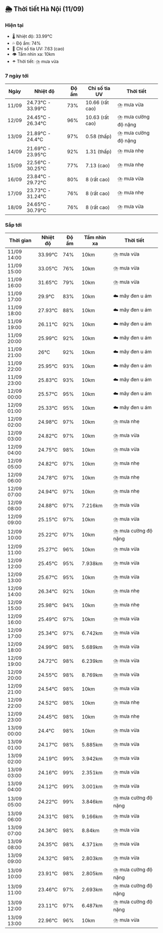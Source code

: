 ## 🌦️ Thời tiết Hà Nội (11/09)

### Hiện tại

- 🌡️ Nhiệt độ: 33.99℃
- 💦 Độ ẩm: 74%
- 🌟 Chỉ số tia UV: 7.63 (cao)
- 👁️ Tầm nhìn xa: 10km
- ☂️ Thời tiết: ⛈️ mưa vừa

### 7 ngày tới

| Ngày | Nhiệt độ | Độ ẩm | Chỉ số tia UV | Thời tiết |
| --- | --- | --- | --- | --- |
| 11/09 | 24.73℃ - 33.99℃ | 73% | 10.66 (rất cao) | ⛈️ mưa vừa |
| 12/09 | 24.45℃ - 26.34℃ | 96% | 10.63 (rất cao) | ⛈️ mưa cường độ nặng |
| 13/09 | 21.89℃ - 24.4℃ | 97% | 0.58 (thấp) | ⛈️ mưa cường độ nặng |
| 14/09 | 21.69℃ - 23.95℃ | 92% | 1.31 (thấp) | ⛈️ mưa nhẹ |
| 15/09 | 22.56℃ - 30.25℃ | 77% | 7.13 (cao) | ⛈️ mưa nhẹ |
| 16/09 | 23.84℃ - 29.72℃ | 80% | 8 (rất cao) | ⛈️ mưa vừa |
| 17/09 | 23.73℃ - 31.24℃ | 76% | 8 (rất cao) | ⛈️ mưa nhẹ |
| 18/09 | 24.65℃ - 30.79℃ | 76% | 8 (rất cao) | ⛈️ mưa vừa |

### Sắp tới

| Thời gian | Nhiệt độ | Độ ẩm | Tầm nhìn xa | Thời tiết |
| --- | --- | --- | --- | --- |
| 11/09 14:00 | 33.99℃ | 74% | 10km | ⛈️ mưa vừa |
| 11/09 15:00 | 33.05℃ | 76% | 10km | ⛈️ mưa vừa |
| 11/09 16:00 | 31.65℃ | 79% | 10km | ⛈️ mưa vừa |
| 11/09 17:00 | 29.9℃ | 83% | 10km | ☁️ mây đen u ám |
| 11/09 18:00 | 27.93℃ | 88% | 10km | ☁️ mây đen u ám |
| 11/09 19:00 | 26.11℃ | 92% | 10km | ☁️ mây đen u ám |
| 11/09 20:00 | 25.99℃ | 92% | 10km | ☁️ mây đen u ám |
| 11/09 21:00 | 26℃ | 92% | 10km | ☁️ mây đen u ám |
| 11/09 22:00 | 25.95℃ | 93% | 10km | ☁️ mây đen u ám |
| 11/09 23:00 | 25.83℃ | 93% | 10km | ☁️ mây đen u ám |
| 12/09 00:00 | 25.57℃ | 95% | 10km | ☁️ mây đen u ám |
| 12/09 01:00 | 25.33℃ | 95% | 10km | ☁️ mây đen u ám |
| 12/09 02:00 | 24.98℃ | 97% | 10km | ⛈️ mưa nhẹ |
| 12/09 03:00 | 24.82℃ | 97% | 10km | ⛈️ mưa vừa |
| 12/09 04:00 | 24.75℃ | 98% | 10km | ⛈️ mưa vừa |
| 12/09 05:00 | 24.82℃ | 97% | 10km | ⛈️ mưa nhẹ |
| 12/09 06:00 | 24.78℃ | 97% | 10km | ⛈️ mưa nhẹ |
| 12/09 07:00 | 24.94℃ | 97% | 10km | ⛈️ mưa nhẹ |
| 12/09 08:00 | 24.88℃ | 97% | 7.216km | ⛈️ mưa vừa |
| 12/09 09:00 | 25.15℃ | 97% | 10km | ⛈️ mưa vừa |
| 12/09 10:00 | 25.22℃ | 97% | 10km | ⛈️ mưa cường độ nặng |
| 12/09 11:00 | 25.27℃ | 96% | 10km | ⛈️ mưa vừa |
| 12/09 12:00 | 25.45℃ | 95% | 7.938km | ⛈️ mưa vừa |
| 12/09 13:00 | 25.67℃ | 95% | 10km | ⛈️ mưa vừa |
| 12/09 14:00 | 26.34℃ | 92% | 10km | ⛈️ mưa nhẹ |
| 12/09 15:00 | 25.98℃ | 94% | 10km | ⛈️ mưa nhẹ |
| 12/09 16:00 | 25.49℃ | 97% | 10km | ⛈️ mưa vừa |
| 12/09 17:00 | 25.34℃ | 97% | 6.742km | ⛈️ mưa vừa |
| 12/09 18:00 | 24.99℃ | 98% | 5.689km | ⛈️ mưa vừa |
| 12/09 19:00 | 24.72℃ | 98% | 6.239km | ⛈️ mưa vừa |
| 12/09 20:00 | 24.55℃ | 98% | 8.769km | ⛈️ mưa vừa |
| 12/09 21:00 | 24.54℃ | 98% | 10km | ⛈️ mưa vừa |
| 12/09 22:00 | 24.52℃ | 98% | 10km | ⛈️ mưa nhẹ |
| 12/09 23:00 | 24.45℃ | 98% | 10km | ⛈️ mưa nhẹ |
| 13/09 00:00 | 24.4℃ | 98% | 10km | ⛈️ mưa vừa |
| 13/09 01:00 | 24.17℃ | 98% | 5.885km | ⛈️ mưa vừa |
| 13/09 02:00 | 24.19℃ | 99% | 3.942km | ⛈️ mưa vừa |
| 13/09 03:00 | 24.16℃ | 99% | 2.351km | ⛈️ mưa vừa |
| 13/09 04:00 | 24.12℃ | 99% | 3.001km | ⛈️ mưa vừa |
| 13/09 05:00 | 24.22℃ | 99% | 3.846km | ⛈️ mưa cường độ nặng |
| 13/09 06:00 | 24.31℃ | 98% | 9.166km | ⛈️ mưa vừa |
| 13/09 07:00 | 24.36℃ | 98% | 8.84km | ⛈️ mưa vừa |
| 13/09 08:00 | 24.35℃ | 98% | 4.371km | ⛈️ mưa vừa |
| 13/09 09:00 | 24.32℃ | 98% | 2.803km | ⛈️ mưa vừa |
| 13/09 10:00 | 23.91℃ | 98% | 2.805km | ⛈️ mưa cường độ nặng |
| 13/09 11:00 | 23.46℃ | 97% | 2.693km | ⛈️ mưa cường độ nặng |
| 13/09 12:00 | 23.11℃ | 97% | 6.487km | ⛈️ mưa cường độ nặng |
| 13/09 13:00 | 22.96℃ | 96% | 10km | ⛈️ mưa vừa |
